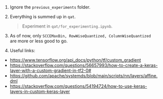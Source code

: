1. Ignore the `previous_experiments` folder. 
2. Everything is summed up in `qat`.
    > Experiment in `qat/for_experimenting.ipynb`.
3. As of now, only `SCCEMaxBin, RowWiseQuantized, ColumnWiseQuantized` are more or less good to go. 

3. Useful links:
- https://www.tensorflow.org/api_docs/python/tf/custom_gradient
- https://stackoverflow.com/questions/56657993/how-to-create-a-keras-layer-with-a-custom-gradient-in-tf2-0#
- https://github.com/apache/systemds/blob/main/scripts/nn/layers/affine.dml
- https://stackoverflow.com/questions/54194724/how-to-use-keras-layers-in-custom-keras-layer 